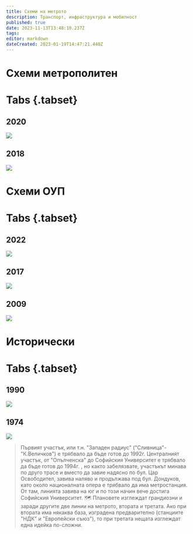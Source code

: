 ```yaml
---
title: Схеми на метрото
description: Транспорт, инфраструктура и мобилност
published: true
date: 2023-11-13T13:48:10.237Z
tags: 
editor: markdown
dateCreated: 2023-01-19T14:47:21.440Z
---
```


# Схеми метрополитен

# Tabs {.tabset}

## 2020
<img src="https://drive.google.com/uc?id=1lUzB-UcxQ8nLRA2tK6Lxg1hDjstO_43A"/>

## 2018
<img src="https://drive.google.com/uc?id=1cI-7_X66ZAt6EHn9wpUTsAFChpJRl3i4"/>

# Схеми ОУП

# Tabs {.tabset}


## 2022
<img src="https://drive.google.com/uc?id=1KgobjwOmf8ju87SCPBnPddE6U8FVoktn"/>

## 2017
<img src="https://drive.google.com/uc?id=1E4IEmYWv4UePxziQHF4uieDKVlV6lUts"/>

## 2009
<img src="https://drive.google.com/uc?id=1uAuvqQduitiJbMt3FY0LRQ6tcMdChLMu"/>


# Исторически

# Tabs {.tabset}


## 1990

<img src="https://drive.google.com/uc?id=1YnEmKH3XCcNSxi93FHAVKjlkiBQNDs7P"/>


## 1974
<img src="https://drive.google.com/uc?id=1-E__k6lBenA1j-dPnJgrCZbmmRTqR_aR"/>

> Първият участък, или т.н. "Западен радиус" ("Сливница"-"К.Величков") е трябвало да бъде готов до 1992г. Централният участък, от "Опълченска" до Софийския Университет е трябвало да бъде готов до 1994г. , но както забелязвате, участъкът минава по друго трасе и вместо да завие надясно по бул. Цар Освободител, завива наляво и продължава под бул. Дондуков, като около националната опера е трябвало да има метростанция. От там, линията завива на юг и по този начин вече достига Софийския Университет.
🗺️ Плановете изглеждат грандиозни и заради другите две линии на метрото, втората и третата. Ако при втората има някаква база, изградена предварително (станциите "НДК" и "Европейски съюз"), то при третата нещата изглеждат една идейка по-сложни. 
